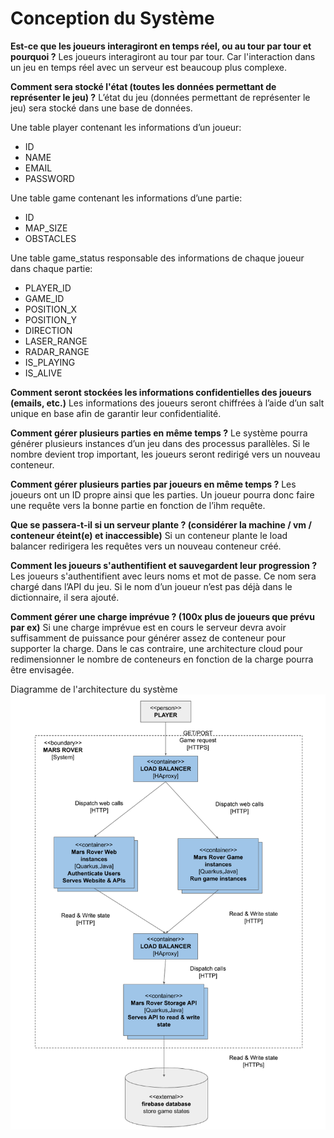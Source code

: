 # Conception du Système

**Est-ce que les joueurs interagiront en temps réel, ou au tour par tour et pourquoi ?**
Les joueurs interagiront au tour par tour. Car l'interaction dans un jeu en temps réel avec un serveur est beaucoup plus complexe.

**Comment sera stocké l'état (toutes les données permettant de représenter le jeu) ?**
L’état du jeu (données permettant de représenter le jeu) sera stocké dans une base de données.

Une table player contenant les informations d’un joueur:
 - ID 
 - NAME
 - EMAIL
 - PASSWORD

Une table game contenant les informations d’une partie:
 - ID
 - MAP_SIZE
 - OBSTACLES

Une table game_status responsable des informations de chaque joueur dans chaque partie:
 - PLAYER_ID
 - GAME_ID
 - POSITION_X
 - POSITION_Y
 - DIRECTION
 - LASER_RANGE
 - RADAR_RANGE
 - IS_PLAYING
 - IS_ALIVE

**Comment seront stockées les informations confidentielles des joueurs (emails, etc.)**
Les informations des joueurs seront chiffrées à l’aide d’un salt unique en base afin de garantir leur confidentialité.

**Comment gérer plusieurs parties en même temps ?**
Le système pourra générer plusieurs instances d’un jeu dans des processus parallèles.
Si le nombre devient trop important, les joueurs seront redirigé vers un nouveau conteneur.

**Comment gérer plusieurs parties par joueurs en même temps ?**
Les joueurs ont un ID propre ainsi que les parties.
Un joueur pourra donc faire une requête vers la bonne partie en fonction de l’ihm requête.

**Que se passera-t-il si un serveur plante ? (considérer la machine / vm / conteneur éteint(e) et inaccessible)**
Si un conteneur plante le load balancer redirigera les requêtes vers un nouveau conteneur créé.

**Comment les joueurs s'authentifient et sauvegardent leur progression ?**
Les joueurs s'authentifient avec leurs noms et mot de passe. Ce nom sera chargé dans l’API du jeu.
Si le nom d’un joueur n’est pas déjà dans le dictionnaire, il sera ajouté. 

**Comment gérer une charge imprévue ? (100x plus de joueurs que prévu par ex)**
Si une charge imprévue est en cours le serveur devra avoir suffisamment de puissance pour générer assez de conteneur pour supporter la charge.
Dans le cas contraire, une architecture cloud pour redimensionner le nombre de conteneurs en fonction de la charge pourra être envisagée.


Diagramme de l'architecture du système
<img src="diagram_archi.png" alt="diagram_archi">
